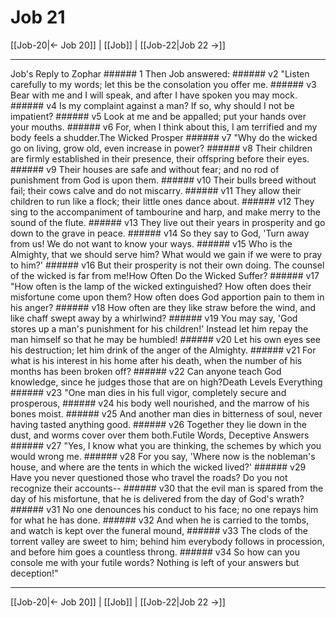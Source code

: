 # Job 21

[[Job-20|← Job 20]] | [[Job]] | [[Job-22|Job 22 →]]
***

Job's Reply to Zophar ###### 1 Then Job answered: ###### v2 "Listen carefully to my words; let this be the consolation you offer me. ###### v3 Bear with me and I will speak, and after I have spoken you may mock. ###### v4 Is my complaint against a man? If so, why should I not be impatient? ###### v5 Look at me and be appalled; put your hands over your mouths. ###### v6 For, when I think about this, I am terrified and my body feels a shudder.The Wicked Prosper ###### v7 "Why do the wicked go on living, grow old, even increase in power? ###### v8 Their children are firmly established in their presence, their offspring before their eyes. ###### v9 Their houses are safe and without fear; and no rod of punishment from God is upon them. ###### v10 Their bulls breed without fail; their cows calve and do not miscarry. ###### v11 They allow their children to run like a flock; their little ones dance about. ###### v12 They sing to the accompaniment of tambourine and harp, and make merry to the sound of the flute. ###### v13 They live out their years in prosperity and go down to the grave in peace. ###### v14 So they say to God, 'Turn away from us! We do not want to know your ways. ###### v15 Who is the Almighty, that we should serve him? What would we gain if we were to pray to him?' ###### v16 But their prosperity is not their own doing. The counsel of the wicked is far from me!How Often Do the Wicked Suffer? ###### v17 "How often is the lamp of the wicked extinguished? How often does their misfortune come upon them? How often does God apportion pain to them in his anger? ###### v18 How often are they like straw before the wind, and like chaff swept away by a whirlwind? ###### v19 You may say, 'God stores up a man's punishment for his children!' Instead let him repay the man himself so that he may be humbled! ###### v20 Let his own eyes see his destruction; let him drink of the anger of the Almighty. ###### v21 For what is his interest in his home after his death, when the number of his months has been broken off? ###### v22 Can anyone teach God knowledge, since he judges those that are on high?Death Levels Everything ###### v23 "One man dies in his full vigor, completely secure and prosperous, ###### v24 his body well nourished, and the marrow of his bones moist. ###### v25 And another man dies in bitterness of soul, never having tasted anything good. ###### v26 Together they lie down in the dust, and worms cover over them both.Futile Words, Deceptive Answers ###### v27 "Yes, I know what you are thinking, the schemes by which you would wrong me. ###### v28 For you say, 'Where now is the nobleman's house, and where are the tents in which the wicked lived?' ###### v29 Have you never questioned those who travel the roads? Do you not recognize their accounts-- ###### v30 that the evil man is spared from the day of his misfortune, that he is delivered from the day of God's wrath? ###### v31 No one denounces his conduct to his face; no one repays him for what he has done. ###### v32 And when he is carried to the tombs, and watch is kept over the funeral mound, ###### v33 The clods of the torrent valley are sweet to him; behind him everybody follows in procession, and before him goes a countless throng. ###### v34 So how can you console me with your futile words? Nothing is left of your answers but deception!"

***
[[Job-20|← Job 20]] | [[Job]] | [[Job-22|Job 22 →]]
